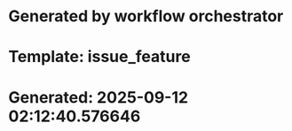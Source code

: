 # Generated by workflow orchestrator
# Template: issue_feature
# Generated: 2025-09-12 02:12:40.576646
